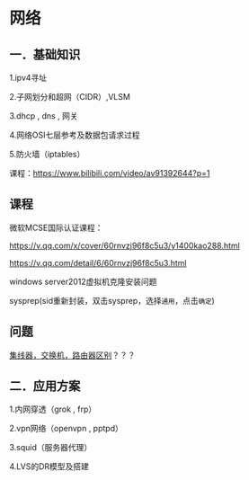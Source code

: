 # 网络

## 一．基础知识

1.ipv4寻址

2.子网划分和超网（CIDR）,VLSM

3.dhcp , dns , 网关

4.网络OSI七层参考及数据包请求过程

5.防火墙（iptables）

课程：https://www.bilibili.com/video/av91392644?p=1

## 课程

微软MCSE国际认证课程：

https://v.qq.com/x/cover/60rnvzj96f8c5u3/y1400kao288.html 

https://v.qq.com/detail/6/60rnvzj96f8c5u3.html 



windows server2012虚拟机克隆安装问题 

sysprep(sid重新封装，双击sysprep，选择`通用`，点击`确定`)

## 问题

[集线器，交换机，路由器区别](hub-switch-router.md)？？？

## 二．应用方案

1.内网穿透（grok , frp）

2.vpn网络（openvpn , pptpd）

3.squid（服务器代理）

4.LVS的DR模型及搭建